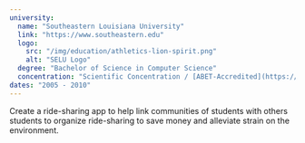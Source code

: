 ```yaml
---
university:
  name: "Southeastern Louisiana University"
  link: "https://www.southeastern.edu"
  logo:
    src: "/img/education/athletics-lion-spirit.png"
    alt: "SELU Logo"
  degree: "Bachelor of Science in Computer Science"
  concentration: "Scientific Concentration / [ABET-Accredited](https://www.abet.org/)"
dates: "2005 - 2010"
---
```


Create a ride-sharing app to help link communities of students with others students to organize ride-sharing to save money and alleviate strain on the environment.
